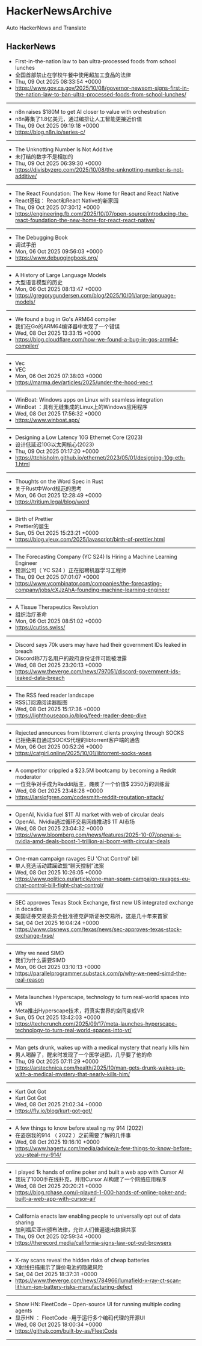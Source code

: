 # HackerNewsArchive
Auto HackerNews and Translate

## HackerNews
* First-in-the-nation law to ban ultra-processed foods from school lunches
* 全国首部禁止在学校午餐中使用超加工食品的法律
* Thu, 09 Oct 2025 08:33:54 +0000
* https://www.gov.ca.gov/2025/10/08/governor-newsom-signs-first-in-the-nation-law-to-ban-ultra-processed-foods-from-school-lunches/
----
* n8n raises $180M to get AI closer to value with orchestration
* n8n筹集了1.8亿美元，通过编排让人工智能更接近价值
* Thu, 09 Oct 2025 09:19:18 +0000
* https://blog.n8n.io/series-c/
----
* The Unknotting Number Is Not Additive
* 未打结的数字不是相加的
* Thu, 09 Oct 2025 06:39:30 +0000
* https://divisbyzero.com/2025/10/08/the-unknotting-number-is-not-additive/
----
* The React Foundation: The New Home for React and React Native
* React基础： React和React Native的新家园
* Thu, 09 Oct 2025 07:30:12 +0000
* https://engineering.fb.com/2025/10/07/open-source/introducing-the-react-foundation-the-new-home-for-react-react-native/
----
* The Debugging Book
* 调试手册
* Mon, 06 Oct 2025 09:56:03 +0000
* https://www.debuggingbook.org/
----
* A History of Large Language Models
* 大型语言模型的历史
* Mon, 06 Oct 2025 08:13:47 +0000
* https://gregorygundersen.com/blog/2025/10/01/large-language-models/
----
* We found a bug in Go's ARM64 compiler
* 我们在Go的ARM64编译器中发现了一个错误
* Wed, 08 Oct 2025 13:33:15 +0000
* https://blog.cloudflare.com/how-we-found-a-bug-in-gos-arm64-compiler/
----
* Vec<T>
* VEC
* Mon, 06 Oct 2025 07:38:03 +0000
* https://marma.dev/articles/2025/under-the-hood-vec-t
----
* WinBoat: Windows apps on Linux with seamless integration
* WinBoat ：具有无缝集成的Linux上的Windows应用程序
* Wed, 08 Oct 2025 17:56:32 +0000
* https://www.winboat.app/
----
* Designing a Low Latency 10G Ethernet Core (2023)
* 设计低延迟10G以太网核心(2023)
* Thu, 09 Oct 2025 01:17:20 +0000
* https://ttchisholm.github.io/ethernet/2023/05/01/designing-10g-eth-1.html
----
* Thoughts on the Word Spec in Rust
* 关于Rust中Word规范的思考
* Mon, 06 Oct 2025 12:28:49 +0000
* https://tritium.legal/blog/word
----
* Birth of Prettier
* Prettier的诞生
* Sun, 05 Oct 2025 15:23:21 +0000
* https://blog.vjeux.com/2025/javascript/birth-of-prettier.html
----
* The Forecasting Company (YC S24) Is Hiring a Machine Learning Engineer
* 预测公司（ YC S24 ）正在招聘机器学习工程师
* Thu, 09 Oct 2025 07:01:07 +0000
* https://www.ycombinator.com/companies/the-forecasting-company/jobs/cXJzAhA-founding-machine-learning-engineer
----
* A Tissue Therapeutics Revolution
* 组织治疗革命
* Mon, 06 Oct 2025 08:51:02 +0000
* https://cutiss.swiss/
----
* Discord says 70k users may have had their government IDs leaked in breach
* Discord称7万名用户的政府身份证件可能被泄露
* Wed, 08 Oct 2025 23:20:13 +0000
* https://www.theverge.com/news/797051/discord-government-ids-leaked-data-breach
----
* The RSS feed reader landscape
* RSS订阅源阅读器版图
* Wed, 08 Oct 2025 15:17:36 +0000
* https://lighthouseapp.io/blog/feed-reader-deep-dive
----
* Rejected announces from libtorrent clients proxying through SOCKS
* 已拒绝来自通过SOCKS代理的libtorrent客户端的通告
* Mon, 06 Oct 2025 00:52:26 +0000
* https://catgirl.online/2025/10/01/libtorrent-socks-woes
----
* A competitor crippled a $23.5M bootcamp by becoming a Reddit moderator
* 一位竞争对手成为Reddit版主，瘫痪了一个价值$ 2350万的训练营
* Wed, 08 Oct 2025 23:48:28 +0000
* https://larslofgren.com/codesmith-reddit-reputation-attack/
----
* OpenAI, Nvidia fuel $1T AI market with web of circular deals
* OpenAI、Nvidia通过循环交易网络推动$ 1T AI市场
* Wed, 08 Oct 2025 23:04:32 +0000
* https://www.bloomberg.com/news/features/2025-10-07/openai-s-nvidia-amd-deals-boost-1-trillion-ai-boom-with-circular-deals
----
* One-man campaign ravages EU 'Chat Control' bill
* 单人竞选活动蹂躏欧盟“聊天控制”法案
* Wed, 08 Oct 2025 10:26:05 +0000
* https://www.politico.eu/article/one-man-spam-campaign-ravages-eu-chat-control-bill-fight-chat-control/
----
* SEC approves Texas Stock Exchange, first new US integrated exchange in decades
* 美国证券交易委员会批准德克萨斯证券交易所，这是几十年来首家
* Sat, 04 Oct 2025 16:04:24 +0000
* https://www.cbsnews.com/texas/news/sec-approves-texas-stock-exchange-txse/
----
* Why we need SIMD
* 我们为什么需要SIMD
* Mon, 06 Oct 2025 03:10:13 +0000
* https://parallelprogrammer.substack.com/p/why-we-need-simd-the-real-reason
----
* Meta launches Hyperscape, technology to turn real-world spaces into VR
* Meta推出Hyperscape技术，将真实世界的空间变成VR
* Sun, 05 Oct 2025 13:42:03 +0000
* https://techcrunch.com/2025/09/17/meta-launches-hyperscape-technology-to-turn-real-world-spaces-into-vr/
----
* Man gets drunk, wakes up with a medical mystery that nearly kills him
* 男人喝醉了，醒来时发现了一个医学谜团，几乎要了他的命
* Thu, 09 Oct 2025 07:11:29 +0000
* https://arstechnica.com/health/2025/10/man-gets-drunk-wakes-up-with-a-medical-mystery-that-nearly-kills-him/
----
* Kurt Got Got
* Kurt Got Got
* Wed, 08 Oct 2025 21:02:34 +0000
* https://fly.io/blog/kurt-got-got/
----
* A few things to know before stealing my 914 (2022)
* 在盗窃我的914 （ 2022 ）之前需要了解的几件事
* Wed, 08 Oct 2025 19:16:10 +0000
* https://www.hagerty.com/media/advice/a-few-things-to-know-before-you-steal-my-914/
----
* I played 1k hands of online poker and built a web app with Cursor AI
* 我玩了1000手在线扑克，并用Cursor AI构建了一个网络应用程序
* Wed, 08 Oct 2025 20:20:21 +0000
* https://blog.rchase.com/i-played-1-000-hands-of-online-poker-and-built-a-web-app-with-cursor-ai/
----
* California enacts law enabling people to universally opt out of data sharing
* 加利福尼亚州颁布法律，允许人们普遍退出数据共享
* Thu, 09 Oct 2025 02:59:34 +0000
* https://therecord.media/california-signs-law-opt-out-browsers
----
* X-ray scans reveal the hidden risks of cheap batteries
* X射线扫描揭示了廉价电池的隐藏风险
* Sat, 04 Oct 2025 18:37:31 +0000
* https://www.theverge.com/news/784966/lumafield-x-ray-ct-scan-lithium-ion-battery-risks-manufacturing-defect
----
* Show HN: FleetCode – Open-source UI for running multiple coding agents
* 显示HN ： FleetCode -用于运行多个编码代理的开源UI
* Wed, 08 Oct 2025 18:00:34 +0000
* https://github.com/built-by-as/FleetCode
----

